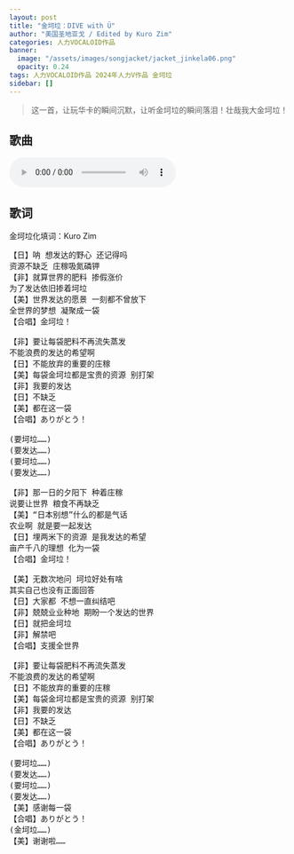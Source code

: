 ```yaml
---
layout: post
title: "金坷垃：DIVE with Ü"
author: "美国圣地亚戈 / Edited by Kuro Zim"
categories: 人力VOCALOID作品
banner: 
  image: "/assets/images/songjacket/jacket_jinkela06.png"
  opacity: 0.24
tags: 人力VOCALOID作品 2024年人力V作品 金坷垃
sidebar: []
---
```


> 这一首，让玩华卡的瞬间沉默，让听金坷垃的瞬间落泪！壮哉我大金坷垃！

## 歌曲

<audio controls><source src="/assets/audio/jinkela06.mp3" type="audio/mp3"></audio>

## 歌词

金坷垃化填词：Kuro Zim

<pre>
【日】呐 想发达的野心 还记得吗
资源不缺乏 庄稼吸氮磷钾
【非】就算世界的肥料 掺假涨价
为了发达依旧掺着坷垃
【美】世界发达的愿景 一刻都不曾放下
全世界的梦想 凝聚成一袋
【合唱】金坷垃！

【非】要让每袋肥料不再流失蒸发
不能浪费的发达的希望啊
【日】不能放弃的重要的庄稼
【美】每袋金坷垃都是宝贵的资源 别打架
【非】我要的发达
【日】不缺乏
【美】都在这一袋
【合唱】ありがとう！

(要坷垃……)
(要发达……)
(要坷垃……)
(要发达……)

【非】那一日的夕阳下 种着庄稼
说要让世界 粮食不再缺乏
【美】“日本别想”什么的都是气话
农业啊 就是要一起发达
【日】埋两米下的资源 是我发达的希望
亩产千八的理想 化为一袋
【合唱】金坷垃！

【美】无数次地问 坷垃好处有啥
其实自己也没有正面回答
【日】大家都 不想一直纠结吧
【非】兢兢业业种地 期盼一个发达的世界
【日】就把金坷垃
【非】解禁吧
【合唱】支援全世界

【非】要让每袋肥料不再流失蒸发
不能浪费的发达的希望啊
【日】不能放弃的重要的庄稼
【美】每袋金坷垃都是宝贵的资源 别打架
【非】我要的发达
【日】不缺乏
【美】都在这一袋
【合唱】ありがとう！

(要坷垃……)
(要发达……)
(要坷垃……)
(要发达……)
【美】感谢每一袋
【合唱】ありがとう！
(金坷垃……)
【美】谢谢啦……

</pre>